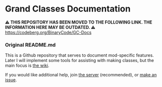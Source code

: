 # Grand Classes Documentation

**⚠️ THIS REPOSITORY HAS BEEN MOVED TO THE FOLLOWING LINK. THE INFORMATION HERE MAY BE OUTDATED. ⚠️**
https://codeberg.org/BinaryCode/GC-Docs


### Original README.md
This is a Github repository that serves to document mod-specific features. <br>
Later I will implement some tools for assisting with making classes, but the main focus is [the wiki](https://github.com/BinarryCode/GC-Docs/wiki).

If you would like additional help, join [the server](https://discord.gg/VTP698cvcZ) (recommended), or [make an issue](https://github.com/BinarryCode/GC-Docs/issues).
